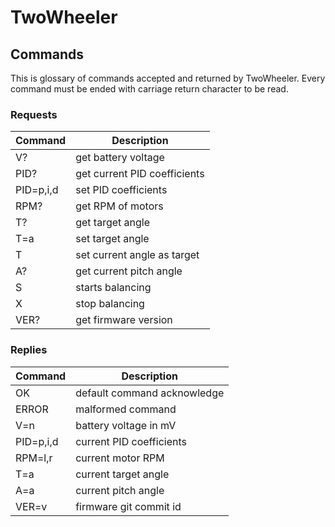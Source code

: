 # TwoWheeler

## Commands

This is glossary of commands accepted and returned by TwoWheeler.
Every command must be ended with carriage return character to be
read.


### Requests

|   Command   |          Description           |
| ----------- | ------------------------------ |
| V?          | get battery voltage            |
| PID?        | get current PID coefficients   |
| PID=p,i,d   | set PID coefficients           |
| RPM?        | get RPM of motors              |
| T?          | get target angle               |
| T=a         | set target angle               |
| T           | set current angle as target    |
| A?          | get current pitch angle        |
| S           | starts balancing               |
| X           | stop balancing                 |
| VER?        | get firmware version           |


### Replies

|   Command   |          Description           |
| ----------- | ------------------------------ |
| OK          | default command acknowledge    |
| ERROR       | malformed command              |
| V=n         | battery voltage in mV          |
| PID=p,i,d   | current PID coefficients       |
| RPM=l,r     | current motor RPM              |
| T=a         | current target angle           |
| A=a         | current pitch angle            |
| VER=v       | firmware git commit id         |
